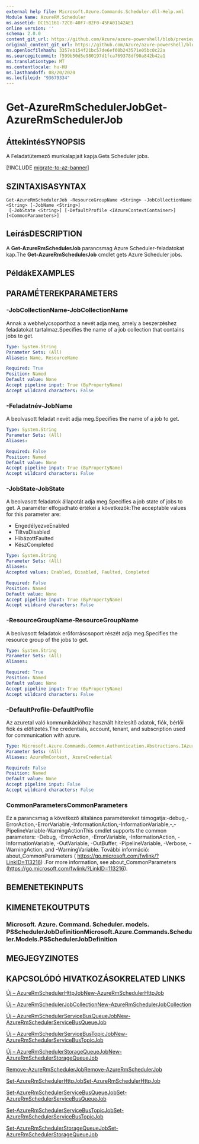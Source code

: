 ```yaml
---
external help file: Microsoft.Azure.Commands.Scheduler.dll-Help.xml
Module Name: AzureRM.Scheduler
ms.assetid: DC151161-72C0-40F7-B2F0-45FA01142AE1
online version: ''
schema: 2.0.0
content_git_url: https://github.com/Azure/azure-powershell/blob/preview/src/ResourceManager/Scheduler/Commands.Scheduler/help/Get-AzureRmSchedulerJob.md
original_content_git_url: https://github.com/Azure/azure-powershell/blob/preview/src/ResourceManager/Scheduler/Commands.Scheduler/help/Get-AzureRmSchedulerJob.md
ms.openlocfilehash: 3357eb154f21bc57de6ef60b243571e05bc0c22a
ms.sourcegitcommit: f599b50d5e980197d1fca769378df90a842b42a1
ms.translationtype: MT
ms.contentlocale: hu-HU
ms.lasthandoff: 08/20/2020
ms.locfileid: "93679334"
---
```

# <span data-ttu-id="6c0c5-101">Get-AzureRmSchedulerJob</span><span class="sxs-lookup"><span data-stu-id="6c0c5-101">Get-AzureRmSchedulerJob</span></span>

## <span data-ttu-id="6c0c5-102">Áttekintés</span><span class="sxs-lookup"><span data-stu-id="6c0c5-102">SYNOPSIS</span></span>
<span data-ttu-id="6c0c5-103">A Feladatütemező munkalapjait kapja.</span><span class="sxs-lookup"><span data-stu-id="6c0c5-103">Gets Scheduler jobs.</span></span>

[!INCLUDE [migrate-to-az-banner](../../includes/migrate-to-az-banner.md)]

## <span data-ttu-id="6c0c5-104">SZINTAXISA</span><span class="sxs-lookup"><span data-stu-id="6c0c5-104">SYNTAX</span></span>

```
Get-AzureRmSchedulerJob -ResourceGroupName <String> -JobCollectionName <String> [-JobName <String>]
 [-JobState <String>] [-DefaultProfile <IAzureContextContainer>] [<CommonParameters>]
```

## <span data-ttu-id="6c0c5-105">Leírás</span><span class="sxs-lookup"><span data-stu-id="6c0c5-105">DESCRIPTION</span></span>
<span data-ttu-id="6c0c5-106">A **Get-AzureRmSchedulerJob** parancsmag Azure Scheduler-feladatokat kap.</span><span class="sxs-lookup"><span data-stu-id="6c0c5-106">The **Get-AzureRmSchedulerJob** cmdlet gets Azure Scheduler jobs.</span></span>

## <span data-ttu-id="6c0c5-107">Példák</span><span class="sxs-lookup"><span data-stu-id="6c0c5-107">EXAMPLES</span></span>

## <span data-ttu-id="6c0c5-108">PARAMÉTEREK</span><span class="sxs-lookup"><span data-stu-id="6c0c5-108">PARAMETERS</span></span>

### <span data-ttu-id="6c0c5-109">-JobCollectionName</span><span class="sxs-lookup"><span data-stu-id="6c0c5-109">-JobCollectionName</span></span>
<span data-ttu-id="6c0c5-110">Annak a webhelycsoporthoz a nevét adja meg, amely a beszerzéshez feladatokat tartalmaz.</span><span class="sxs-lookup"><span data-stu-id="6c0c5-110">Specifies the name of a job collection that contains jobs to get.</span></span>

```yaml
Type: System.String
Parameter Sets: (All)
Aliases: Name, ResourceName

Required: True
Position: Named
Default value: None
Accept pipeline input: True (ByPropertyName)
Accept wildcard characters: False
```

### <span data-ttu-id="6c0c5-111">-Feladatnév</span><span class="sxs-lookup"><span data-stu-id="6c0c5-111">-JobName</span></span>
<span data-ttu-id="6c0c5-112">A beolvasott feladat nevét adja meg.</span><span class="sxs-lookup"><span data-stu-id="6c0c5-112">Specifies the name of a job to get.</span></span>

```yaml
Type: System.String
Parameter Sets: (All)
Aliases: 

Required: False
Position: Named
Default value: None
Accept pipeline input: True (ByPropertyName)
Accept wildcard characters: False
```

### <span data-ttu-id="6c0c5-113">-JobState</span><span class="sxs-lookup"><span data-stu-id="6c0c5-113">-JobState</span></span>
<span data-ttu-id="6c0c5-114">A beolvasott feladatok állapotát adja meg.</span><span class="sxs-lookup"><span data-stu-id="6c0c5-114">Specifies a job state of jobs to get.</span></span>
<span data-ttu-id="6c0c5-115">A paraméter elfogadható értékei a következők:</span><span class="sxs-lookup"><span data-stu-id="6c0c5-115">The acceptable values for this parameter are:</span></span>

- <span data-ttu-id="6c0c5-116">Engedélyezve</span><span class="sxs-lookup"><span data-stu-id="6c0c5-116">Enabled</span></span> 
- <span data-ttu-id="6c0c5-117">Tiltva</span><span class="sxs-lookup"><span data-stu-id="6c0c5-117">Disabled</span></span> 
- <span data-ttu-id="6c0c5-118">Hibázott</span><span class="sxs-lookup"><span data-stu-id="6c0c5-118">Faulted</span></span> 
- <span data-ttu-id="6c0c5-119">Kész</span><span class="sxs-lookup"><span data-stu-id="6c0c5-119">Completed</span></span>

```yaml
Type: System.String
Parameter Sets: (All)
Aliases: 
Accepted values: Enabled, Disabled, Faulted, Completed

Required: False
Position: Named
Default value: None
Accept pipeline input: True (ByPropertyName)
Accept wildcard characters: False
```

### <span data-ttu-id="6c0c5-120">-ResourceGroupName</span><span class="sxs-lookup"><span data-stu-id="6c0c5-120">-ResourceGroupName</span></span>
<span data-ttu-id="6c0c5-121">A beolvasott feladatok erőforráscsoport részét adja meg.</span><span class="sxs-lookup"><span data-stu-id="6c0c5-121">Specifies the resource group of the jobs to get.</span></span>

```yaml
Type: System.String
Parameter Sets: (All)
Aliases: 

Required: True
Position: Named
Default value: None
Accept pipeline input: True (ByPropertyName)
Accept wildcard characters: False
```

### <span data-ttu-id="6c0c5-122">-DefaultProfile</span><span class="sxs-lookup"><span data-stu-id="6c0c5-122">-DefaultProfile</span></span>
<span data-ttu-id="6c0c5-123">Az azuretal való kommunikációhoz használt hitelesítő adatok, fiók, bérlői fiók és előfizetés.</span><span class="sxs-lookup"><span data-stu-id="6c0c5-123">The credentials, account, tenant, and subscription used for communication with azure.</span></span>

```yaml
Type: Microsoft.Azure.Commands.Common.Authentication.Abstractions.IAzureContextContainer
Parameter Sets: (All)
Aliases: AzureRmContext, AzureCredential

Required: False
Position: Named
Default value: None
Accept pipeline input: False
Accept wildcard characters: False
```

### <span data-ttu-id="6c0c5-124">CommonParameters</span><span class="sxs-lookup"><span data-stu-id="6c0c5-124">CommonParameters</span></span>
<span data-ttu-id="6c0c5-125">Ez a parancsmag a következő általános paramétereket támogatja:-debug,-ErrorAction,-ErrorVariable,-InformationAction,-InformationVariable,-,-PipelineVariable-WarningAction</span><span class="sxs-lookup"><span data-stu-id="6c0c5-125">This cmdlet supports the common parameters: -Debug, -ErrorAction, -ErrorVariable, -InformationAction, -InformationVariable, -OutVariable, -OutBuffer, -PipelineVariable, -Verbose, -WarningAction, and -WarningVariable.</span></span> <span data-ttu-id="6c0c5-126">További információ: about_CommonParameters ( https://go.microsoft.com/fwlink/?LinkID=113216) .</span><span class="sxs-lookup"><span data-stu-id="6c0c5-126">For more information, see about_CommonParameters (https://go.microsoft.com/fwlink/?LinkID=113216).</span></span>

## <span data-ttu-id="6c0c5-127">BEMENETEK</span><span class="sxs-lookup"><span data-stu-id="6c0c5-127">INPUTS</span></span>

## <span data-ttu-id="6c0c5-128">KIMENETEK</span><span class="sxs-lookup"><span data-stu-id="6c0c5-128">OUTPUTS</span></span>

### <span data-ttu-id="6c0c5-129">Microsoft. Azure. Command. Scheduler. models. PSSchedulerJobDefinition</span><span class="sxs-lookup"><span data-stu-id="6c0c5-129">Microsoft.Azure.Commands.Scheduler.Models.PSSchedulerJobDefinition</span></span>

## <span data-ttu-id="6c0c5-130">MEGJEGYZI</span><span class="sxs-lookup"><span data-stu-id="6c0c5-130">NOTES</span></span>

## <span data-ttu-id="6c0c5-131">KAPCSOLÓDÓ HIVATKOZÁSOK</span><span class="sxs-lookup"><span data-stu-id="6c0c5-131">RELATED LINKS</span></span>

[<span data-ttu-id="6c0c5-132">Új – AzureRmSchedulerHttpJob</span><span class="sxs-lookup"><span data-stu-id="6c0c5-132">New-AzureRmSchedulerHttpJob</span></span>](./New-AzureRmSchedulerHttpJob.md)

[<span data-ttu-id="6c0c5-133">Új – AzureRmSchedulerJobCollection</span><span class="sxs-lookup"><span data-stu-id="6c0c5-133">New-AzureRmSchedulerJobCollection</span></span>](./New-AzureRmSchedulerJobCollection.md)

[<span data-ttu-id="6c0c5-134">Új – AzureRmSchedulerServiceBusQueueJob</span><span class="sxs-lookup"><span data-stu-id="6c0c5-134">New-AzureRmSchedulerServiceBusQueueJob</span></span>](./New-AzureRmSchedulerServiceBusQueueJob.md)

[<span data-ttu-id="6c0c5-135">Új – AzureRmSchedulerServiceBusTopicJob</span><span class="sxs-lookup"><span data-stu-id="6c0c5-135">New-AzureRmSchedulerServiceBusTopicJob</span></span>](./New-AzureRmSchedulerServiceBusTopicJob.md)

[<span data-ttu-id="6c0c5-136">Új – AzureRmSchedulerStorageQueueJob</span><span class="sxs-lookup"><span data-stu-id="6c0c5-136">New-AzureRmSchedulerStorageQueueJob</span></span>](./New-AzureRmSchedulerStorageQueueJob.md)

[<span data-ttu-id="6c0c5-137">Remove-AzureRmSchedulerJob</span><span class="sxs-lookup"><span data-stu-id="6c0c5-137">Remove-AzureRmSchedulerJob</span></span>](./Remove-AzureRmSchedulerJob.md)

[<span data-ttu-id="6c0c5-138">Set-AzureRmSchedulerHttpJob</span><span class="sxs-lookup"><span data-stu-id="6c0c5-138">Set-AzureRmSchedulerHttpJob</span></span>](./Set-AzureRmSchedulerHttpJob.md)

[<span data-ttu-id="6c0c5-139">Set-AzureRmSchedulerServiceBusQueueJob</span><span class="sxs-lookup"><span data-stu-id="6c0c5-139">Set-AzureRmSchedulerServiceBusQueueJob</span></span>](./Set-AzureRmSchedulerServiceBusQueueJob.md)

[<span data-ttu-id="6c0c5-140">Set-AzureRmSchedulerServiceBusTopicJob</span><span class="sxs-lookup"><span data-stu-id="6c0c5-140">Set-AzureRmSchedulerServiceBusTopicJob</span></span>](./Set-AzureRmSchedulerServiceBusTopicJob.md)

[<span data-ttu-id="6c0c5-141">Set-AzureRmSchedulerStorageQueueJob</span><span class="sxs-lookup"><span data-stu-id="6c0c5-141">Set-AzureRmSchedulerStorageQueueJob</span></span>](./Set-AzureRmSchedulerStorageQueueJob.md)


